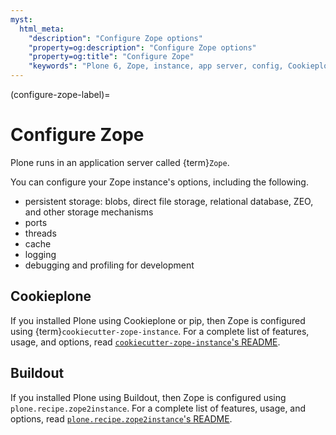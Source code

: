 ```yaml
---
myst:
  html_meta:
    "description": "Configure Zope options"
    "property=og:description": "Configure Zope options"
    "property=og:title": "Configure Zope"
    "keywords": "Plone 6, Zope, instance, app server, config, Cookieplone, Buildout, pip, cookiecutter-zope-instance, plone.recipe.zope2instance"
---
```


(configure-zope-label)=

# Configure Zope

Plone runs in an application server called {term}`Zope`.

You can configure your Zope instance's options, including the following.

-   persistent storage: blobs, direct file storage, relational database, ZEO, and other storage mechanisms
-   ports
-   threads
-   cache
-   logging
-   debugging and profiling for development


## Cookieplone

If you installed Plone using Cookieplone or pip, then Zope is configured using {term}`cookiecutter-zope-instance`.
For a complete list of features, usage, and options, read [`cookiecutter-zope-instance`'s README](https://github.com/plone/cookiecutter-zope-instance#readme).


## Buildout

If you installed Plone using Buildout, then Zope is configured using `plone.recipe.zope2instance`.
For a complete list of features, usage, and options, read [`plone.recipe.zope2instance`'s README](https://pypi.org/project/plone.recipe.zope2instance/).
